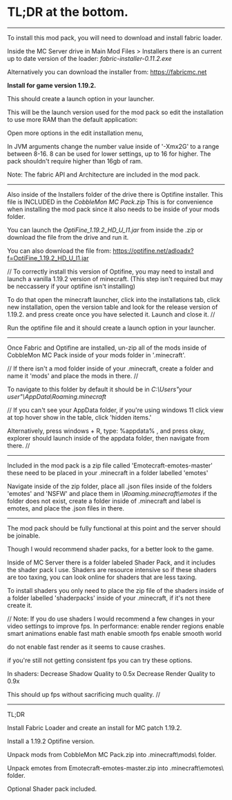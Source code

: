 # TL;DR at the bottom.

-------------------------------------------------------------------------------------

To install this mod pack, you will need to download and install fabric loader.

Inside the MC Server drive in Main Mod Files > Installers there is an current
up to date version of the loader: *fabric-installer-0.11.2.exe*

Alternatively you can download the installer from:
https://fabricmc.net 

**Install for game version 1.19.2.**

This should create a launch option in your launcher.

This will be the launch version used for the mod pack so edit the installation to 
use more RAM than the default application:

Open more options in the edit installation menu,

In JVM arguments change the number value inside of '-Xmx2G' to a range between 8-16.
8 can be used for lower settings, up to 16 for higher. The pack shouldn't require 
higher than 16gb of ram.

Note: The fabric API and Architecture are included in the mod pack.

-------------------------------------------------------------------------------------

Also inside of the Installers folder of the drive there is Optifine installer.
This file is INCLUDED in the *CobbleMon MC Pack.zip*
This is for convenience when installing the mod pack since it also needs to be inside
of your mods folder.

You can launch the *OptiFine_1.19.2_HD_U_I1.jar* from inside the .zip or download the
file from the drive and run it.

You can also download the file from: 
https://optifine.net/adloadx?f=OptiFine_1.19.2_HD_U_I1.jar

// To correctly install this version of Optifine,
you may need to install and launch a vanilla 1.19.2 version of minecraft.
(This step isn't required but may be neccassery if your optifine isn't installing)

To do that open the minecraft launcher, click into the installations tab,
click new installation, open the version table and look for the release version
of 1.19.2. and press create once you have selected it.
Launch and close it. //

Run the optifine file and it should create a launch option in your launcher.

-------------------------------------------------------------------------------------

Once Fabric and Optifine are installed, un-zip all of the mods inside of 
CobbleMon MC Pack inside of your mods folder in '.minecraft'. 

// If there isn't a mod folder inside of your .minecraft, 
create a folder and name it 'mods' and place the mods in there. //

To navigate to this folder by default it should be in 
*C:\Users\"your user"\AppData\Roaming\.minecraft*

// If you can't see your AppData folder, if you're using windows 11 click view at top
hover show in the table, click 'hidden items.'

Alternatively, press windows + R, type: %appdata% , and press okay, explorer should
launch inside of the appdata folder, then navigate from there. //

-------------------------------------------------------------------------------------

Included in the mod pack is a zip file called 'Emotecraft-emotes-master'
these need to be placed in your .minecraft in a folder labelled 'emotes'

Navigate inside of the zip folder, place all .json files inside of the folders
'emotes' and 'NSFW' and place them in *\Roaming\.minecraft\emotes* if the folder does 
not exist, create a folder inside of .minecraft and label is emotes, and place the
.json files in there. 

-------------------------------------------------------------------------------------

The mod pack should be fully functional at this point and the server should be
joinable.

Though I would recommend shader packs, for a better look to the game.

Inside of MC Server there is a folder labeled Shader Pack, and it includes the shader
pack I use. Shaders are resource intensive so if these shaders are too taxing, 
you can look online for shaders that are less taxing.

To install shaders you only need to place the zip file of the shaders inside of a 
folder labelled 'shaderpacks' inside of your .minecraft, if it's not there create it.

// Note: If you do use shaders I would recommend a few changes in your video settings
to improve fps.
In performance:
enable render regions
enable smart animations
enable fast math
enable smooth fps
enable smooth world

do not enable fast render as it seems to cause crashes.

if you're still not getting consistent fps you can try these options.

In shaders:
Decrease Shadow Quality to 0.5x
Decrease Render Quality to 0.9x

This should up fps without sacrificing much quality. //

-------------------------------------------------------------------------------------

TL;DR

Install Fabric Loader and create an install for MC patch 1.19.2.

Install a 1.19.2 Optifine version.

Unpack mods from CobbleMon MC Pack.zip into .minecraft\mods\ folder.

Unpack emotes from Emotecraft-emotes-master.zip into .minecraft\emotes\ folder.

Optional Shader pack included.


